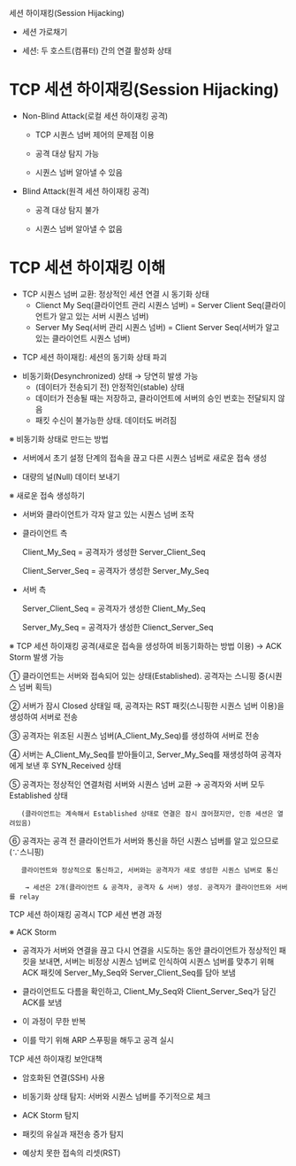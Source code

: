 세션 하이재킹(Session Hijacking)

- 세션 가로채기

- 세션: 두 호스트(컴퓨터) 간의 연결 활성화 상태


# TCP 세션 하이재킹(Session Hijacking)

* Non-Blind Attack(로컬 세션 하이재킹 공격)

   - TCP 시퀀스 넘버 제어의 문제점 이용

   - 공격 대상 탐지 가능

   - 시퀀스 넘버 알아낼 수 있음

* Blind Attack(원격 세션 하이재킹 공격)

   - 공격 대상 탐지 불가

   - 시퀀스 넘버 알아낼 수 없음

 

# TCP 세션 하이재킹 이해

* TCP 시퀀스 넘버 교환: 정상적인 세션 연결 시 동기화 상태
	* Clienct My Seq(클라이언트 관리 시퀀스 넘버) = Server Client Seq(클라이언트가 알고 있는 서버 시퀀스 넘버)
	* Server My Seq(서버 관리 시퀀스 넘버) = Client Server Seq(서버가 알고 있는 클라이언트 시퀀스 넘버)

- TCP 세션 하이재킹: 세션의 동기화 상태 파괴

 

* 비동기화(Desynchronized) 상태 → 당연히 발생 가능
	* (데이터가 전송되기 전) 안정적인(stable) 상태
	* 데이터가 전송될 때는 저장하고, 클라이언트에 서버의 승인 번호는 전달되지 않음
	* 패킷 수신이 불가능한 상태. 데이터도 버려짐

 

※ 비동기화 상태로 만드는 방법

   - 서버에서 초기 설정 단계의 접속을 끊고 다른 시퀀스 넘버로 새로운 접속 생성

   - 대량의 널(Null) 데이터 보내기

 

※ 새로운 접속 생성하기

   - 서버와 클라이언트가 각자 알고 있는 시퀀스 넘버 조작

   - 클라이언트 측

       Client_My_Seq = 공격자가 생성한 Server_Client_Seq

       Client_Server_Seq = 공격자가 생성한 Server_My_Seq

   - 서버 측

       Server_Client_Seq = 공격자가 생성한 Client_My_Seq

       Server_My_Seq = 공격자가 생성한 Clienct_Server_Seq

 

※ TCP 세션 하이재킹 공격(새로운 접속을 생성하여 비동기화하는 방법 이용) → ACK Storm 발생 가능

   ① 클라이언트는 서버와 접속되어 있는 상태(Established). 공격자는 스니핑 중(시퀀스 넘버 획득)

   ② 서버가 잠시 Closed 상태일 때, 공격자는 RST 패킷(스니핑한 시퀀스 넘버 이용)을 생성하여 서버로 전송

   ③ 공격자는 위조된 시퀀스 넘버(A_Client_My_Seq)를 생성하여 서버로 전송

   ④ 서버는 A_Client_My_Seq를 받아들이고, Server_My_Seq를 재생성하여 공격자에게 보낸 후 SYN_Received 상태

   ⑤ 공격자는 정상적인 연결처럼 서버와 시퀀스 넘버 교환 → 공격자와 서버 모두 Established 상태

       (클라이언트는 계속해서 Established 상태로 연결은 잠시 끊어졌지만, 인증 세션은 열려있음)

   ⑥ 공격자는 공격 전 클라이언트가 서버와 통신을 하던 시퀀스 넘버를 알고 있으므로(∵스니핑)

       클라이언트와 정상적으로 통신하고, 서버와는 공격자가 새로 생성한 시퀀스 넘버로 통신

        → 세션은 2개(클라이언트 & 공격자, 공격자 & 서버) 생성. 공격자가 클라이언트와 서버를 relay


TCP 세션 하이재킹 공격시 TCP 세션 변경 과정
 

※ ACK Storm

- 공격자가 서버와 연결을 끊고 다시 연결을 시도하는 동안 클라이언트가 정상적인 패킷을 보내면, 서버는 비정상 시퀀스 넘버로 인식하여 시퀀스 넘버를 맞추기 위해 ACK 패킷에 Server_My_Seq와 Server_Client_Seq를 담아 보냄

- 클라이언트도 다름을 확인하고, Client_My_Seq와 Client_Server_Seq가 담긴 ACK를 보냄

- 이 과정이 무한 반복

- 이를 막기 위해 ARP 스푸핑을 해두고 공격 실시

 

 

TCP 세션 하이재킹 보안대책

- 암호화된 연결(SSH) 사용

- 비동기화 상태 탐지: 서버와 시퀀스 넘버를 주기적으로 체크

- ACK Storm 탐지

- 패킷의 유실과 재전송 증가 탐지

- 예상치 못한 접속의 리셋(RST)

 

